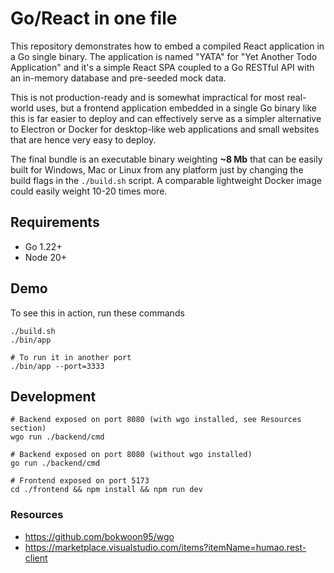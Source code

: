 # Go/React in one file

This repository demonstrates how to embed a compiled React application in a Go single binary. The application is named "YATA" for "Yet Another Todo Application" and it's a simple React SPA coupled to a Go RESTful API with an in-memory database and pre-seeded mock data.

This is not production-ready and is somewhat impractical for most real-world uses, but a frontend application embedded in a single Go binary like this is far easier to deploy and can effectively serve as a simpler alternative to Electron or Docker for desktop-like web applications and small websites that are hence very easy to deploy.

The final bundle is an executable binary weighting **~8 Mb** that can be easily built for Windows, Mac or Linux from any platform just by changing the build flags in the `./build.sh` script. A comparable lightweight Docker image could easily weight 10-20 times more.

## Requirements

- Go 1.22+
- Node 20+

## Demo

To see this in action, run these commands

```shell
./build.sh
./bin/app

# To run it in another port
./bin/app --port=3333
```

## Development

```shell
# Backend exposed on port 8080 (with wgo installed, see Resources section)
wgo run ./backend/cmd

# Backend exposed on port 8080 (without wgo installed)
go run ./backend/cmd

# Frontend exposed on port 5173
cd ./frontend && npm install && npm run dev
```

### Resources

- https://github.com/bokwoon95/wgo
- https://marketplace.visualstudio.com/items?itemName=humao.rest-client
